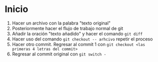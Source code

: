 # Inicio 
1. Hacer un archivo con la palabra "texto original"
2. Posteriormente hacer el flujo de trabajo normal de git 
3. Añadir la oración "texto añadido" y hacer el comando `git diff`
4. Hacer uso del comando `git checkout -- arhcivo` repetir el proceso 
5. Hacer otro commit. Regresar al commit 1 con `git checkout <las primeras 4 letras del commit>`
6. Regresar al commit original con `git switch -`



